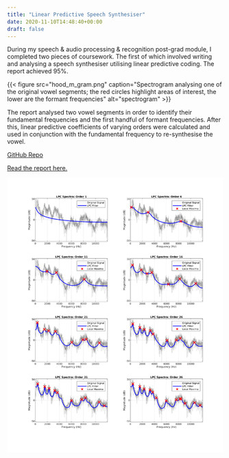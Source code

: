 ```yaml
---
title: "Linear Predictive Speech Synthesiser"
date: 2020-11-10T14:48:40+00:00
draft: false
---
```


During my speech & audio processing & recognition post-grad module, I completed two pieces of coursework. The first of which involved writing and analysing a speech synthesiser utilising linear predictive coding. The report achieved 95%.

{{< figure src="hood_m_gram.png" caption="Spectrogram analysing one of the original vowel segments; the red circles highlight areas of interest, the lower are the formant frequencies" alt="spectrogram" >}}

The report analysed two vowel segments in order to identify their fundamental frequencies and the first handful of formant frequencies. After this, linear predictive coefficients of varying orders were calculated and used in conjunction with the fundamental frequency to re-synthesise the vowel.

[GitHub Repo](https://github.com/Sarsoo/linear-predictive-speech-synth)

[Read the report here.](final-report.pdf)

![lpc](hood_m_lpc_tile.png)
